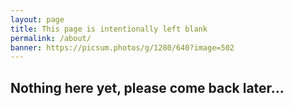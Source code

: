 ```yaml
---
layout: page
title: This page is intentionally left blank
permalink: /about/
banner: https://picsum.photos/g/1280/640?image=502
---
```


## Nothing here yet, please come back later...